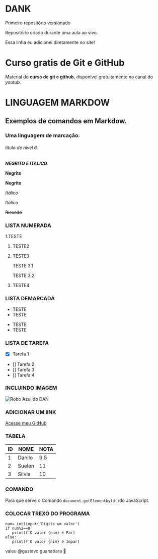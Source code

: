 # DANK
 Primeiro repositório versionado

 Repositório criado durante uma aula ao vivo.

Essa  linha eu adicionei diretamente no site!


# Curso gratis de Git e GitHub

Material do **curso de git e github**, disponível gratuitamente no canal do *youtub*.


 # LINGUAGEM MARKDOW 
 ## Exemplos de comandos em Markdow.
 ### Uma linguagem de marcação.
 ###### titulo de nivel 6.
 
 __*NEGRITO E ITALICO*__
 
 **Negrito**
 
 __Negrito__
 
 *Itálico*
 
 _Itálico_
 
~~Riscado~~ 
 
 
 ### LISTA NUMERADA
 
 1.TESTE
 1. TESTE2
 1. TESTE3
 
    TESTE 3.1
    
    TESTE 3.2
    
 1. TESTE4
 
 
 ### LISTA DEMARCADA
 
 * TESTE
 * TESTE
 - TESTE
 - TESTE
 
 ### LISTA DE TAREFA
 
 - [x] Tarefa 1
 - [] Tarefa 2
 - [] Tarefa 3
 - [] Tarefa 4
 
 
 ### INCLUINDO IMAGEM
 
 ![Robo Azul do DAN](https://user-images.githubusercontent.com/30447697/91210218-3fc41080-e6e3-11ea-9442-6c6d7b969f77.jpg)
 
 ### ADICIONAR UM lINK
 
[Acesse meu GitHub](https://github.com/DaniloRMattos)
 
 ### TABELA
 
 ID | NOME | NOTA
 --- | --- | ---
 1 | Danilo | 9,5
 2 | Suelen | 11
 3 | Silvia | 10
 
 
 ### COMANDO
 
 Para que serve o Comando `document.getElementbyld()`do JavaScript.
 
### COLOCAR TREXO DO PROGRAMA

```
num= int(input('Digite um valor')
if num%2==0
   print(f'O valor {num} é Par)
else:
   print(f'O valor {nim} é Impar)
```

valeu @gustavo guanabara :clap:

